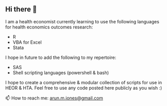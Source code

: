## Hi there 👋


<!--**health-statistico/health-statistico** is a ✨ _special_ ✨ repository because its `README.md` (this file) appears on your GitHub profile.**-->
I am a health economist currently learning to use the following languages for health economics outcomes research:
- R
- VBA for Excel
- Stata

I hope in future to add the following to my repertoire:
- SAS
- Shell scripting languages (powershell & bash)

I hope to create a comprehensive & modular collection of scripts for use in HEOR & HTA. Feel free to use any code posted here publicly as you wish :) 

📫 How to reach me: arun.m.jones@gmail.com

<!-- 🔭 I’m currently interested in HTA, pharmaceutical drug pricing, 
- 🌱 I’m currently learning ...
- 👯 I’m looking to collaborate on ...
- 🤔 I’m looking for help with ...
- 💬 Ask me about ...
- 📫 How to reach me: ...
- 😄 Pronouns: ...
- ⚡ Fun fact: ...
-->
